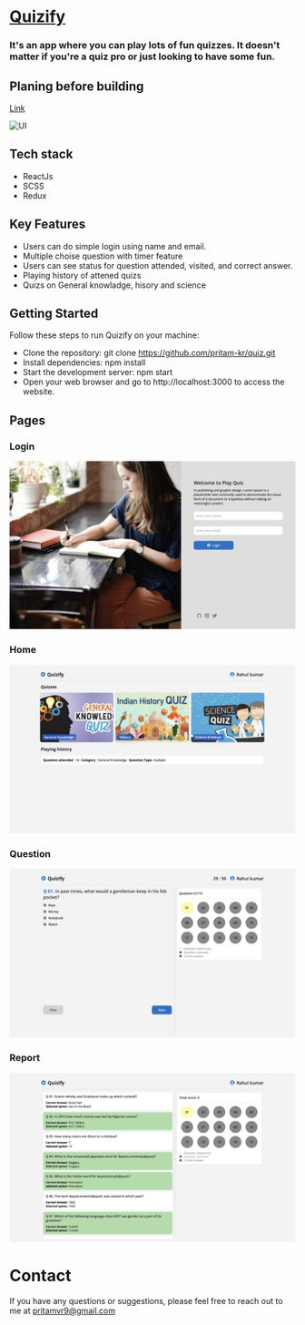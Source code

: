 # [Quizify](https://quizify-by-pritam.netlify.app/)

### It's an app where you can play lots of fun quizzes. It doesn't matter if you're a quiz pro or just looking to have some fun.

## Planing before building

[Link](https://excalidraw.com/#json=ZBLID5QATKE6gaVJLCrzO,GXb5_UwkmvuEyekDCWjqAg)

![UI](./public/png.png)

## Tech stack

- ReactJs
- SCSS
- Redux

## Key Features

- Users can do simple login using name and email.
- Multiple choise question with timer feature
- Users can see status for question attended, visited, and correct answer.
- Playing history of attened quizs
- Quizs on General knowladge, hisory and science

## Getting Started

Follow these steps to run Quizify on your machine:

- Clone the repository: git clone https://github.com/pritam-kr/quiz.git
- Install dependencies: npm install
- Start the development server: npm start
- Open your web browser and go to http://localhost:3000 to access the website.

## Pages

### Login

![Home](./public/login.png)

### Home

![Home](./public/home.png)

### Question

![Home](./public/question.png)

### Report

![Home](./public/report.png)

# Contact
If you have any questions or suggestions, please feel free to reach out to me at pritamvr9@gmail.com